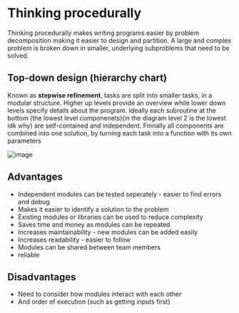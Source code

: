 # Thinking procedurally
Thinking procedurally makes writing programs easier by problem decomposition making it easier to design and partition. A large and complex problem is broken down in smaller, underlying subproblems that need to be solved.

## Top-down design (hierarchy chart)
Known as **stepwise refinement**, tasks are split into smaller tasks, in a modular structure. Higher up levels provide an overview while lower down levels specify details about the program. Ideally each subroutine at the bottom (the lowest level componenets)(in the diagram level 2 is the lowest idk why) are self-contained and independent. Finnally all components are combined into one solution, by turning each task into a function with its own parameters

![image](https://user-images.githubusercontent.com/72783315/174592312-e71823d8-dbf8-4fb4-b04f-fd4bc881c718.png)

## Advantages
- Independent modules can be tested seperately - easier to find errors and debug
- Makes it easier to identify a solution to the problem
- Existing modules or libraries can be used to reduce complexity
- Saves time and money as modules can be repeated
- Increases maintainability - new modules can be added easily
- Increases readability - easier to follow
- Modules can be shared between team members
- reliable

## Disadvantages
- Need to consider how modules interact with each other
- And order of execution (such as getting inputs first)
